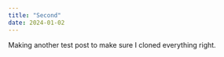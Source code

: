 ```yaml
---
title: "Second"
date: 2024-01-02
---
```


Making another test post to make sure I cloned everything right. 
